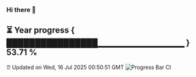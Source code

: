 ### Hi there 👋
⏳ Year progress { ████████████████▁▁▁▁▁▁▁▁▁▁▁▁▁▁ } 53.71 %
---
⏰ Updated on Wed, 16 Jul 2025 00:50:51 GMT
![Progress Bar CI](https://github.com/Moyi321/Moyi321/workflows/Progress%20Bar%20CI/badge.svg)
